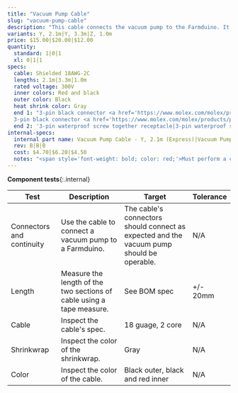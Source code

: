 ```yaml
---
title: "Vacuum Pump Cable"
slug: "vacuum-pump-cable"
description: "This cable connects the vacuum pump to the Farmduino. It comes in two pieces, a Y-axis section labelled Y and a Z-axis section labelled Z that connect with a 90-degree screw-together waterproof connection at the cross-slide."
variants: Y, 2.1m|Y, 3.3m|Z, 1.0m
price: $15.00|$20.00|$12.00
quantity:
  standard: 1|0|1
  xl: 0|1|1
specs:
  cable: Shielded 18AWG-2C
  lengths: 2.1m|3.3m|1.0m
  rated voltage: 300V
  inner colors: Red and black
  outer color: Black
  heat shrink color: Gray
  end 1: "3-pin black connector <a href='https://www.molex.com/molex/products/part-detail/crimp_housings/2004561213'>Molex Part 2004561213</a>|
  3-pin black connector <a href='https://www.molex.com/molex/products/part-detail/crimp_housings/2004561213'>Molex Part 2004561213</a>|3-pin waterproof screw together 90 degree plug"
  end 2: '3-pin waterproof screw together receptacle|3-pin waterproof screw together receptacle|Three 3/16" insulated quick-connect terminals'
internal-specs:
  internal part name: Vacuum Pump Cable - Y, 2.1m (Express)|Vacuum Pump Cable - Y, 3.3m (Express XL)|Vacuum Pump Cable - Z, 1.0m
  rev: B|B|B
  cost: $4.70|$6.20|$4.50
  notes: "<span style='font-weight: bold; color: red;'>Must perform a continuity check at factory</span>"
---
```


**Component tests**{:.internal}

|Test         |Description  |Target       |Tolerance    |
|-------------|-------------|-------------|-------------|
|Connectors and continuity|Use the cable to connect a vacuum pump to a Farmduino.|The cable's connectors should connect as expected and the vacuum pump should be operable.|N/A
|Length       |Measure the length of the two sections of cable using a tape measure.|See BOM spec|+/- 20mm
|Cable        |Inspect the cable's spec.|18 guage, 2 core|N/A
|Shrinkwrap   |Inspect the color of the shrinkwrap.|Gray|N/A
|Color        |Inspect the color of the cable.|Black outer, black and red inner|N/A
